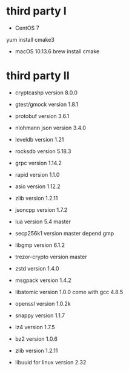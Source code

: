 # third party I
- CentOS 7
<!-- yum install epel-release -->
yum install cmake3
<!-- yum install libzstd-devel libuuid-devel snappy-devel gmp-devel lz4-devel bzip2-devel -->

- macOS 10.13.6
brew install cmake

# third party II
- cryptcashp
version 8.0.0

- gtest/gmock
version 1.8.1

- protobuf
version 3.6.1

- nlohmann json
version 3.4.0

- leveldb
version 1.21

- rocksdb
version 5.18.3

- grpc
version 1.14.2

- rapid
version 1.1.0

- asio
version 1.12.2

- zlib
version 1.2.11

- jsoncpp
version 1.7.2

- lua
version 5.4 master

- secp256k1
version master
depend gmp

- libgmp
version 6.1.2

- trezor-crypto
version master

- zstd
version 1.4.0

- msgpack
version 1.4.2

- libatomic
version 1.0.0 come with gcc 4.8.5

- openssl
version 1.0.2k

- snappy
version 1.1.7

- lz4
version 1.7.5

- bz2
version 1.0.6

- zlib
version 1.2.11

- libuuid for linux
version 2.32
